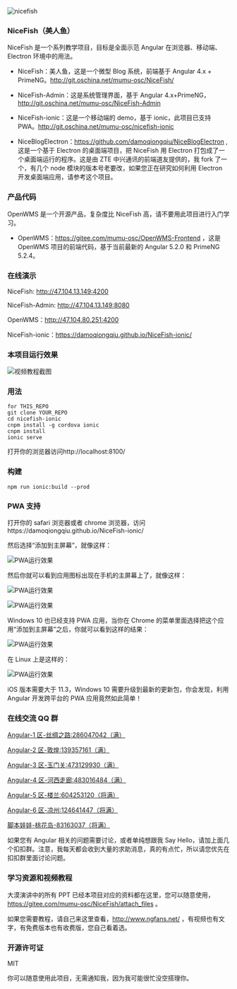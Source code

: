 <img src="src/assets/img/dist.png" alt="nicefish"/>

### NiceFish（美人鱼）

NiceFish 是一个系列教学项目，目标是全面示范 Angular 在浏览器、移动端、Electron 环境中的用法。

* NiceFish：美人鱼，这是一个微型 Blog 系统，前端基于 Angular 4.x + PrimeNG。http://git.oschina.net/mumu-osc/NiceFish/

* NiceFish-Admin：这是系统管理界面，基于 Angular 4.x+PrimeNG，http://git.oschina.net/mumu-osc/NiceFish-Admin

* NiceFish-ionic：这是一个移动端的 demo，基于 ionic，此项目已支持 PWA。http://git.oschina.net/mumu-osc/nicefish-ionic

* NiceBlogElectron：https://github.com/damoqiongqiu/NiceBlogElectron ,这是一个基于 Electron 的桌面端项目，把 NiceFish 用 Electron 打包成了一个桌面端运行的程序。这是由 ZTE 中兴通讯的前端道友提供的，我 fork 了一个，有几个 node 模块的版本号老要改，如果您正在研究如何利用 Electron 开发桌面端应用，请参考这个项目。

### 产品代码

OpenWMS 是一个开源产品，复杂度比 NiceFish 高，请不要用此项目进行入门学习。

* OpenWMS：https://gitee.com/mumu-osc/OpenWMS-Frontend ，这是 OpenWMS 项目的前端代码，基于当前最新的 Angular 5.2.0 和 PrimeNG 5.2.4。

### 在线演示

NiceFish: http://47.104.13.149:4200

NiceFish-Admin: http://47.104.13.149:8080

OpenWMS：http://47.104.80.251:4200

NiceFish-ionic：https://damoqiongqiu.github.io/NiceFish-ionic/

### 本项目运行效果

![视频教程截图](src/assets/img/1.png)

### 用法

    for THIS_REPO
    git clone YOUR_REPO
    cd nicefish-ionic
    cnpm install -g cordova ionic
    cnpm install
    ionic serve

打开你的浏览器访问http://localhost:8100/

### 构建

    npm run ionic:build --prod

### PWA 支持

打开你的 safari 浏览器或者 chrome 浏览器，访问https://damoqiongqiu.github.io/NiceFish-ionic/

然后选择“添加到主屏幕”，就像这样：

![PWA运行效果](src/assets/img/1.jpg)

然后你就可以看到应用图标出现在手机的主屏幕上了，就像这样：

![PWA运行效果](src/assets/img/4.jpg)

![PWA运行效果](src/assets/img/3.jpg)

Windows 10 也已经支持 PWA 应用，当你在 Chrome 的菜单里面选择把这个应用“添加到主屏幕”之后，你就可以看到这样的结果：

![PWA运行效果](src/assets/img/2.png)

在 Linux 上是这样的：

![PWA运行效果](src/assets/img/5.png)

iOS 版本需要大于 11.3，Windows 10 需要升级到最新的更新包，你会发现，利用 Angular 开发跨平台的 PWA 应用竟然如此简单！

### 在线交流 QQ 群

<a target="_blank" href="//shang.qq.com/wpa/qunwpa?idkey=8db5ed802cbddbf6432d7ba7dc4f2a316be020442491eb41cbfb1a12434e8cc7" class="list-group-item"><i class="fa fa-qq" aria-hidden="true"></i> Angular-1 区-丝绸之路:286047042（满）</a>

<a target="_blank" href="//shang.qq.com/wpa/qunwpa?idkey=cbfcd79e7e90939b0e2c519f475fac4792985ce2abc5ad45ec5e06ffcfe944dd" class="list-group-item"><i class="fa fa-qq" aria-hidden="true"></i> Angular-2 区-敦煌:139357161（满）</a>

<a target="_blank" href="//shang.qq.com/wpa/qunwpa?idkey=639229c8b6ad0c3a9a8f381dddf5d7785780b20d8c37eb25c91ac73ea7d37a5f" class="list-group-item"><i class="fa fa-qq" aria-hidden="true"></i> Angular-3 区-玉门关:473129930（满）</a>

<a target="_blank" href="//shang.qq.com/wpa/qunwpa?idkey=12add102af3f67910bdc0de753dee10ebada08ab485af7e38f4dfa0ee27476f7" class="list-group-item"><i class="fa fa-qq" aria-hidden="true"></i> Angular-4 区-河西走廊:483016484（满）</a>

<a target="_blank" href="//shang.qq.com/wpa/qunwpa?idkey=1293a6494fb306ea29d281e320a8f4ef82285fa5300f73118e6ff7a79ce76036"
class="list-group-item"><i class="fa fa-qq" aria-hidden="true"></i>
Angular-5 区-楼兰:604253120（将满）
</a>

<a target="_blank" href="//shang.qq.com/wpa/qunwpa?idkey=fcd880ba919983dc85690642d48cf00ad0affd8d35de5f30542c895e622a8ab8"
class="list-group-item"><i class="fa fa-qq" aria-hidden="true"></i>
Angular-6 区-凉州:124641447（将满）
</a>

<a target="_blank" href="//shang.qq.com/wpa/qunwpa?idkey=5d6b8c5296e4806142b8422ae7abca6f27b9b9b992a4dac80dc1392644e8970a"><i class="fa fa-qq" aria-hidden="true"></i>脚本娃娃-桃花岛-83163037（将满）</a>

如果您有 Angular 相关的问题需要讨论，或者单纯想跟我 Say Hello，请加上面几个扣扣群。注意，我每天都会收到大量的求助消息，真的有点忙，所以请您优先在扣扣群里面讨论问题。

### 学习资源和视频教程

大漠演讲中的所有 PPT 已经本项目对应的资料都在这里，您可以随意使用，https://gitee.com/mumu-osc/NiceFish/attach_files 。

如果您需要教程，请自己来这里查看，http://www.ngfans.net/ ，有视频也有文字，有免费版本也有收费版，您自己看着选。

### 开源许可证

MIT

你可以随意使用此项目，无需通知我，因为我可能很忙没空搭理你。
